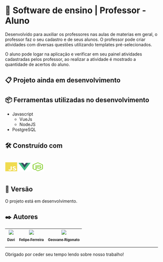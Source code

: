 # 🔗 Software de ensino | Professor - Aluno


Desenvolvido para auxiliar os professores nas aulas de materias em geral, o professor faz o seu cadastro e de seus alunos. O professor pode criar atividades com diversas questões utilizando templates pré-selecionados. 

O aluno pode logar na aplicação e verificar em seu painel atividades cadastradas pelos professor, ao realizar a atividade é mostrado a quantidade de acertos do aluno.   
      
## 📋 Projeto ainda em desenvolvimento

## 📦 Ferramentas utilizadas no desenvolvimento

  - Javascript
    - VueJs
    - NodeJS
  - PostgreSQL


## 🛠️ Construído com

<div style="display: inline_block"><br>
  <img align="center" alt="Js" height="30" width="40" src="https://raw.githubusercontent.com/devicons/devicon/master/icons/javascript/javascript-plain.svg">
  <img align="center" alt="Vue" height="30" width="40" src="https://raw.githubusercontent.com/devicons/devicon/master/icons/vuejs/vuejs-original.svg">
  <img align="center" alt="NodeJS" height="30" width="40" src="https://raw.githubusercontent.com/devicons/devicon/master/icons/nodejs/nodejs-original.svg">
</div><br>

## 📌 Versão

O projeto está em desenvolvimento.

## ✒️ Autores
| [<img src="https://avatars.githubusercontent.com/u/29382059?v=4" width=115><br><sub>Davi</sub>](https://github.com/DaviR-D) | [<img src="https://avatars.githubusercontent.com/u/48157305?v=4" width=115><br><sub>Felipe Ferreira</sub>](https://github.com/FelipeFerreiraDev) | [<img src="https://avatars.githubusercontent.com/u/82893740?v=4" width=115><br><sub>Geovane Rigonato</sub>](https://github.com/GeovaaneRigonato) |
| :---: | :---: | :---:


---
Obrigado por ceder seu tempo lendo sobre nosso trabalho!
